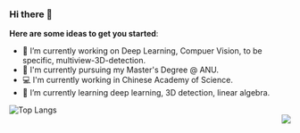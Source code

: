 ### Hi there 👋

**Here are some ideas to get you started**:

- 🔭 I’m currently working on Deep Learning, Compuer Vision, to be specific, multiview-3D-detection.  
- 📖 I'm currently pursuing my Master's Degree @ ANU.  
- 💻 I'm currently working in Chinese Academy of Science.  
- 🌱 I’m currently learning deep learning, 3D detection, linear algebra.  

![Top Langs](https://github-readme-stats.vercel.app/api/top-langs/?username=ZichengDuan&hide=TeX&layout=compact)  
<img align="right" src="https://github-readme-stats.vercel.app/api?username=ZichengDuan&show_icons=true&icon_color=CE1D2D&text_color=718096&bg_color=ffffff&hide_title=true" />
